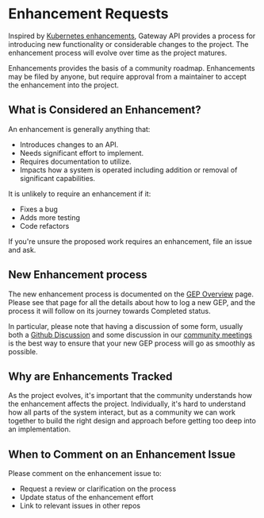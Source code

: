 # Enhancement Requests

Inspired by [Kubernetes enhancements][enhance], Gateway API provides a process for
introducing new functionality or considerable changes to the project. The
enhancement process will evolve over time as the project matures.

[enhance]: https://github.com/kubernetes/enhancements

Enhancements provides the basis of a community roadmap. Enhancements may be
filed by anyone, but require approval from a maintainer to accept the
enhancement into the project.

## What is Considered an Enhancement?

An enhancement is generally anything that:

- Introduces changes to an API.
- Needs significant effort to implement.
- Requires documentation to utilize.
- Impacts how a system is operated including addition or removal of significant
  capabilities.

It is unlikely to require an enhancement if it:

- Fixes a bug
- Adds more testing
- Code refactors

If you're unsure the proposed work requires an enhancement, file an issue
and ask.

## New Enhancement process

The new enhancement process is documented on the [GEP Overview][gep] page. Please
see that page for all the details about how to log a new GEP, and the process
it will follow on its journey towards Completed status.

In particular, please note that having a discussion of some form, usually both
a [Github Discussion][discussion] and some discussion in our [community meetings][meetings]
is the best way to ensure that your new GEP process will go as smoothly as possible.

[gep]: /geps/overview
[discussion]: https://github.com/kubernetes-sigs/gateway-api/discussions/new/choose
[meetings]: https://gateway-api.sigs.k8s.io/contributing/#meetings

## Why are Enhancements Tracked

As the project evolves, it's important that the community understands how the
enhancement affects the project.  Individually, it's hard to understand how all
parts of the system interact, but as a community we can work together to build
the right design and approach before getting too deep into an implementation.

## When to Comment on an Enhancement Issue

Please comment on the enhancement issue to:

- Request a review or clarification on the process
- Update status of the enhancement effort
- Link to relevant issues in other repos
